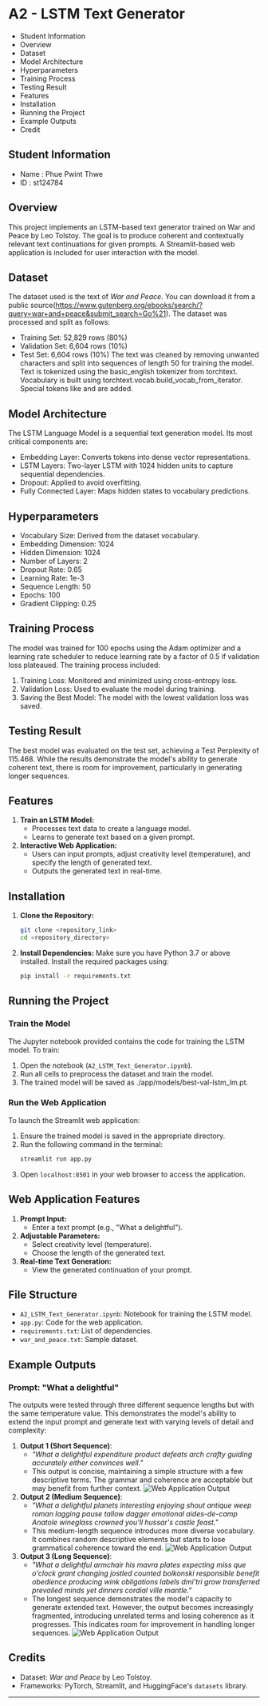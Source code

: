# A2 - LSTM Text Generator
- Student Information
- Overview
- Dataset
- Model Architecture
- Hyperparameters
- Training Process
- Testing Result
- Features
- Installation
- Running the Project
- Example Outputs
- Credit

## Student Information
- Name : Phue Pwint Thwe
- ID : st124784

## Overview
This project implements an LSTM-based text generator trained on War and Peace by Leo Tolstoy. The goal is to produce coherent and contextually relevant text continuations for given prompts. A Streamlit-based web application is included for user interaction with the model.

## Dataset
The dataset used is the text of *War and Peace*. You can download it from a public source(https://www.gutenberg.org/ebooks/search/?query=war+and+peace&submit_search=Go%21). The dataset was processed and split as follows:
- Training Set: 52,829 rows (80%)
- Validation Set: 6,604 rows (10%)
- Test Set: 6,604 rows (10%)
The text was cleaned by removing unwanted characters and split into sequences of length 50 for training the model. Text is tokenized using the basic_english tokenizer from torchtext. Vocabulary is built using torchtext.vocab.build_vocab_from_iterator. Special tokens like <unk> and <eos> are added.

## Model Architecture
The LSTM Language Model is a sequential text generation model. Its most critical components are:

- Embedding Layer: Converts tokens into dense vector representations.
- LSTM Layers: Two-layer LSTM with 1024 hidden units to capture sequential dependencies.
- Dropout: Applied to avoid overfitting.
- Fully Connected Layer: Maps hidden states to vocabulary predictions.

## Hyperparameters
- Vocabulary Size: Derived from the dataset vocabulary.
- Embedding Dimension: 1024
- Hidden Dimension: 1024
- Number of Layers: 2
- Dropout Rate: 0.65
- Learning Rate: 1e-3
- Sequence Length: 50
- Epochs: 100
- Gradient Clipping: 0.25

## Training Process
The model was trained for 100 epochs using the Adam optimizer and a learning rate scheduler to reduce learning rate by a factor of 0.5 if validation loss plateaued. The training process included:
1. Training Loss: Monitored and minimized using cross-entropy loss. 
2. Validation Loss: Used to evaluate the model during training.
3. Saving the Best Model: The model with the lowest validation loss was saved.

## Testing Result
The best model was evaluated on the test set, achieving a Test Perplexity of 115.468. While the results demonstrate the model's ability to generate coherent text, there is room for improvement, particularly in generating longer sequences.

## Features
1. **Train an LSTM Model:**
   - Processes text data to create a language model.
   - Learns to generate text based on a given prompt.
2. **Interactive Web Application:**
   - Users can input prompts, adjust creativity level (temperature), and specify the length of generated text.
   - Outputs the generated text in real-time.

## Installation

1. **Clone the Repository:**
   ```bash
   git clone <repository_link>
   cd <repository_directory>
   ```

2. **Install Dependencies:**
   Make sure you have Python 3.7 or above installed. Install the required packages using:
   ```bash
   pip install -r requirements.txt
   ```

## Running the Project

### Train the Model
The Jupyter notebook provided contains the code for training the LSTM model. To train:
1. Open the notebook (`A2_LSTM_Text_Generator.ipynb`).
2. Run all cells to preprocess the dataset and train the model.
3. The trained model will be saved as ./app/models/best-val-lstm_lm.pt.

### Run the Web Application
To launch the Streamlit web application:
1. Ensure the trained model is saved in the appropriate directory.
2. Run the following command in the terminal:
   ```bash
   streamlit run app.py
   ```
3. Open `localhost:8501` in your web browser to access the application.

## Web Application Features
1. **Prompt Input:**
   - Enter a text prompt (e.g., "What a delightful").
2. **Adjustable Parameters:**
   - Select creativity level (temperature).
   - Choose the length of the generated text.
3. **Real-time Text Generation:**
   - View the generated continuation of your prompt.

## File Structure
- `A2_LSTM_Text_Generator.ipynb`: Notebook for training the LSTM model.
- `app.py`: Code for the web application.
- `requirements.txt`: List of dependencies.
- `war_and_peace.txt`: Sample dataset.

## Example Outputs
### Prompt: "What a delightful"
The outputs were tested through three different sequence lengths but with the same temperature value. This demonstrates the model's ability to extend the input prompt and generate text with varying levels of detail and complexity:
1. **Output 1 (Short Sequence)**:
   - *"What a delightful expenditure product defeats arch crafty guiding accurately either convinces well."*
   - This output is concise, maintaining a simple structure with a few descriptive terms. The grammar and coherence are acceptable but may benefit from further context. ![Web Application Output](image/1.png)
2. **Output 2 (Medium Sequence)**:
   - *"What a delightful planets interesting enjoying shout antique weep roman lagging pause tallow dagger emotional aides-de-camp Anatole wineglass crowned you'll hussar's castle feast."*
   - This medium-length sequence introduces more diverse vocabulary. It combines random descriptive elements but starts to lose grammatical coherence toward the end. ![Web Application Output](image/2.png)
3. **Output 3 (Long Sequence)**:
   - *"What a delightful armchair his mavra plates expecting miss que o'clock grant changing jostled counted bolkonski responsible benefit obedience producing wink obligations labels dmi'tri grow transferred prevailed minds yet dinners cordial ville mantle."*
   - The longest sequence demonstrates the model's capacity to generate extended text. However, the output becomes increasingly fragmented, introducing unrelated terms and losing coherence as it progresses. This indicates room for improvement in handling longer sequences. ![Web Application Output](image/3.png)


## Credits
- Dataset: *War and Peace* by Leo Tolstoy.
- Frameworks: PyTorch, Streamlit, and HuggingFace's `datasets` library.

---